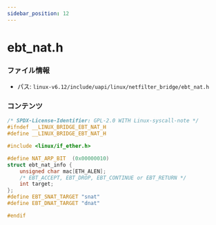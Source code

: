 ```yaml
---
sidebar_position: 12
---
```

# ebt_nat.h

### ファイル情報

- パス: `linux-v6.12/include/uapi/linux/netfilter_bridge/ebt_nat.h`

### コンテンツ

```h
/* SPDX-License-Identifier: GPL-2.0 WITH Linux-syscall-note */
#ifndef __LINUX_BRIDGE_EBT_NAT_H
#define __LINUX_BRIDGE_EBT_NAT_H

#include <linux/if_ether.h>

#define NAT_ARP_BIT  (0x00000010)
struct ebt_nat_info {
	unsigned char mac[ETH_ALEN];
	/* EBT_ACCEPT, EBT_DROP, EBT_CONTINUE or EBT_RETURN */
	int target;
};
#define EBT_SNAT_TARGET "snat"
#define EBT_DNAT_TARGET "dnat"

#endif

```
